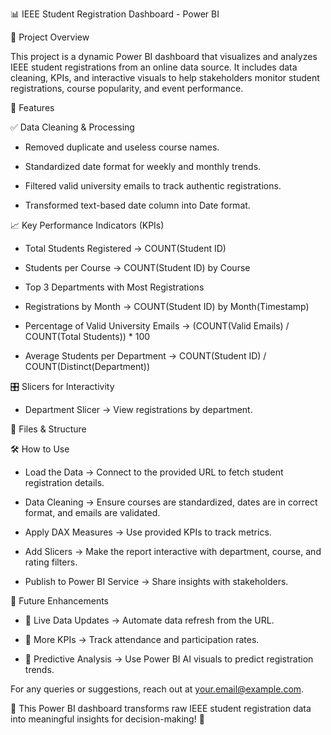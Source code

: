 📊 IEEE Student Registration Dashboard - Power BI

🚀 Project Overview

This project is a dynamic Power BI dashboard that visualizes and analyzes IEEE student registrations from an online data source. It includes data cleaning, KPIs, and interactive visuals to help stakeholders monitor student registrations, course popularity, and event performance.

📂 Features

✅ Data Cleaning & Processing

- Removed duplicate and useless course names.

- Standardized date format for weekly and monthly trends.

- Filtered valid university emails to track authentic registrations.

- Transformed text-based date column into Date format.

📈 Key Performance Indicators (KPIs)

- Total Students Registered → COUNT(Student ID)

- Students per Course → COUNT(Student ID) by Course

- Top 3 Departments with Most Registrations

- Registrations by Month → COUNT(Student ID) by Month(Timestamp)

- Percentage of Valid University Emails → (COUNT(Valid Emails) / COUNT(Total Students)) * 100

- Average Students per Department → COUNT(Student ID) / COUNT(Distinct(Department))


🎛 Slicers for Interactivity

- Department Slicer → View registrations by department.


📂 Files & Structure


🛠️ How to Use

- Load the Data → Connect to the provided URL to fetch student registration details.

- Data Cleaning → Ensure courses are standardized, dates are in correct format, and emails are validated.

- Apply DAX Measures → Use provided KPIs to track metrics.

- Add Slicers → Make the report interactive with department, course, and rating filters.

- Publish to Power BI Service → Share insights with stakeholders.

🔗 Future Enhancements

- 📌 Live Data Updates → Automate data refresh from the URL.

- 📌 More KPIs → Track attendance and participation rates.

- 📌 Predictive Analysis → Use Power BI AI visuals to predict registration trends.



For any queries or suggestions, reach out at your.email@example.com.

🎯 This Power BI dashboard transforms raw IEEE student registration data into meaningful insights for decision-making! 🚀

